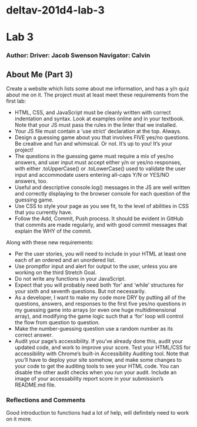 # deltav-201d4-lab-3
<h1 id="lab-3">Lab 3</h1>

<h3 id="author-studentgroup-name">Author: Driver: Jacob Swenson Navigator: Calvin</h3>

<h2 id="project-name">About Me (Part 3)</h2>

<p>Create a website which lists some about me information, and has a y/n quiz about me on it. The project must at least meet these requirements from the first lab:</p>
<ul>
  <li>HTML, CSS, and JavaScript must be cleanly written with correct indentation and syntax. Look at examples online and in your textbook. Note that your JS must pass the rules in the linter that we installed.</li>
  <li>Your JS file must contain a ‘use strict’ declaration at the top. Always.</li>
  <li>Design a guessing game about you that involves FIVE yes/no questions. Be creative and fun and whimsical. Or not. It’s up to you! It’s your project!</li>
  <li>The questions in the guessing game must require a mix of yes/no answers, and user input must accept either y/n or yes/no responses, with either .toUpperCase() or .toLowerCase() used to validate the user input and accommodate users entering all-caps Y/N or YES/NO answers, too.</li>
  <li>Useful and descriptive console.log() messages in the JS are well written and correctly displaying to the browser console for each question of the guessing game.</li>
  <li>Use CSS to style your page as you see fit, to the level of abilities in CSS that you currently have.</li>
  <li>Follow the Add, Commit, Push process. It should be evident in GitHub that commits are made regularly, and with good commit messages that explain the WHY of the commit.</li>
</ul>

<p>Along with these new requirements:</p>

<ul>
  <li>Per the user stories, you will need to include in your HTML at least one each of an ordered and an unordered list.</li>
  <li>Use promptfor input and alert for output to the user, unless you are working on the third Stretch Goal.</li>
  <li>Do not write any functions in your JavaScript.</li>
  <li>Expect that you will probably need both ‘for’ and ‘while’ structures for your sixth and seventh questions. But not necessarily.</li>
  <li>As a developer, I want to make my code more DRY by putting all of the questions, answers, and responses to the first five yes/no questions in my guessing game into arrays (or even one huge multidimensional array), and modifying the game logic such that a ‘for’ loop will control the flow from question to question.</li>
  <li>Make the number-guessing question use a random number as its correct answer.</li>
  <li>Audit your page’s accessibility. If you’ve already done this, audit your updated code, and work to improve your score. Test your HTML/CSS for accessibility with Chrome’s built-in Accessibility Auditing tool. Note that you’ll have to deploy your site somehow, and make some changes to your code to get the auditing tools to see your HTML code. You can disable the other audit checks when you run your audit. Include an image of your accessability report score in your submission’s README.md file.</li>
</ul>

<h3 id="reflections-and-comments">Reflections and Comments</h3>
<p>Good introduction to functions had a lot of help, will definitely need to work on it more.</p>
